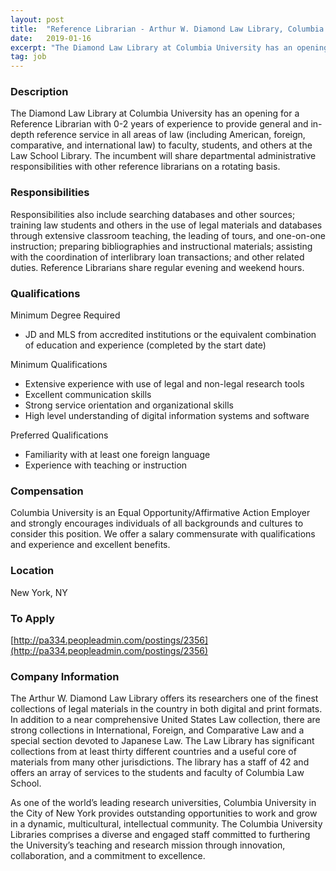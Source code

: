 ```yaml
---
layout: post
title:  "Reference Librarian - Arthur W. Diamond Law Library, Columbia University"
date:   2019-01-16
excerpt: "The Diamond Law Library at Columbia University has an opening for a Reference Librarian with 0-2 years of experience to provide general and in-depth reference service in all areas of law (including American, foreign, comparative, and international law) to faculty, students, and others at the Law School Library. The incumbent..."
tag: job
---
```


### Description   

The Diamond Law Library at Columbia University has an opening for a Reference Librarian with 0-2 years of experience to provide general and in-depth reference service in all areas of law (including American, foreign, comparative, and international law) to faculty, students, and others at the Law School Library. The incumbent will share departmental administrative responsibilities with other reference librarians on a rotating basis.


### Responsibilities   

Responsibilities also include searching databases and other sources; training law students and others in the use of legal materials and databases through extensive classroom teaching, the leading of tours, and one-on-one instruction; preparing bibliographies and instructional materials; assisting with the coordination of interlibrary loan transactions; and other related duties. Reference Librarians share regular evening and weekend hours.


### Qualifications   

Minimum Degree Required	
- JD and MLS from accredited institutions or the equivalent combination of education and experience (completed by the start date)

Minimum Qualifications	
- Extensive experience with use of legal and non-legal research tools
- Excellent communication skills
- Strong service orientation and organizational skills
- High level understanding of digital information systems and software

Preferred Qualifications	
- Familiarity with at least one foreign language
- Experience with teaching or instruction


### Compensation   

Columbia University is an Equal Opportunity/Affirmative Action Employer and strongly encourages individuals of all backgrounds and cultures to consider this position. We offer a salary commensurate with qualifications and experience and excellent benefits.


### Location   

New York, NY




### To Apply   

[http://pa334.peopleadmin.com/postings/2356](http://pa334.peopleadmin.com/postings/2356)


### Company Information   

The Arthur W. Diamond Law Library offers its researchers one of the finest collections of legal materials in the country in both digital and print formats. In addition to a near comprehensive United States Law collection, there are strong collections in International, Foreign, and Comparative Law and a special section devoted to Japanese Law. The Law Library has significant collections from at least thirty different countries and a useful core of materials from many other jurisdictions. The library has a staff of 42 and offers an array of services to the students and faculty of Columbia Law School.

As one of the world’s leading research universities, Columbia University in the City of New York provides outstanding opportunities to work and grow in a dynamic, multicultural, intellectual community. The Columbia University Libraries comprises a diverse and engaged staff committed to furthering the University’s teaching and research mission through innovation, collaboration, and a commitment to excellence.



